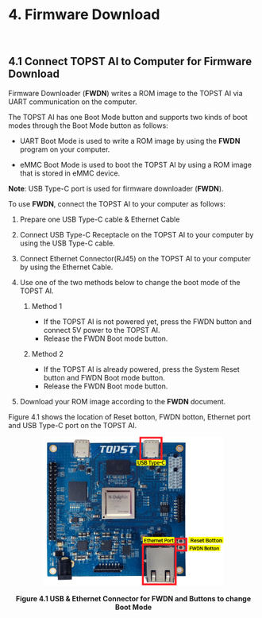 ﻿# 4. Firmware Download

<br/>

## 4.1 Connect TOPST AI to Computer for Firmware Download

Firmware Downloader (**FWDN**) writes a ROM image to the TOPST AI via
UART communication on the computer.

The TOPST AI has one Boot Mode button and supports two kinds of boot
modes through the Boot Mode button as follows:

- UART Boot Mode is used to write a ROM image by using the **FWDN**
  program on your computer.

- eMMC Boot Mode is used to boot the TOPST AI by using a ROM image that
  is stored in eMMC device.

**Note**: USB Type-C port is used for firmware downloader (**FWDN**).

To use **FWDN**, connect the TOPST AI to your computer as follows:

1.  Prepare one USB Type-C cable & Ethernet Cable
2.  Connect USB Type-C Receptacle on the TOPST AI to your computer by
    using the USB Type-C cable.
3.  Connect Ethernet Connector(RJ45) on the TOPST AI to your computer by
    using the Ethernet Cable.
4.  Use one of the two methods below to change the boot mode of the
    TOPST AI.
     1. Method 1
         * If the TOPST AI is not powered yet, press the FWDN button and connect 5V power to the TOPST AI.
         * Release the FWDN Boot mode button.

     2. Method 2
         * If the TOPST AI is already powered, press the System Reset button and FWDN Boot mode button.
         * Release the FWDN Boot mode button.

5.  Download your ROM image according to the **FWDN** document.

Figure 4.1 shows the location of Reset botton, FWDN botton, Ethernet
port and USB Type-C port on the TOPST AI.

<p align="center"><img src="https://github.com/topst-development/Documentation/blob/main/TOPST-AI/Hardware/media/4. Firware Download.image1.png?raw=true"
style="width:3.79233in;height:3.13528in" /></p>
<p align="center"><strong>Figure 4.1 USB & Ethernet Connector for FWDN and Buttons to change Boot Mode</strong></p>
